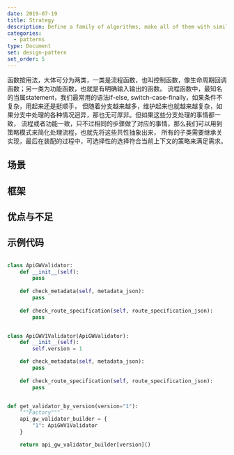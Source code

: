 ```yaml
---
date: 2019-07-19
title: Strategy
description: Define a family of algorithms, make all of them with similar behavior for specific purpose  
categories:
  - patterns
type: Document
set: design-pattern
set_order: 5
---
```


函数按用法，大体可分为两类，一类是流程函数，也叫控制函数，像生命周期回调函数；另一类为功能函数，也就是有明确输入输出的函数。
流程函数中，最知名的当属statement，我们最常用的语法if-else, switch-case-finally，如果条件不复杂，用起来还是挺顺手，
但随着分支越来越多，维护起来也就越来越复杂，如果分支中处理的各种情况迥异，那也无可厚非。但如果这些分支处理的事情都一致，
流程或者功能一致，只不过相同的步骤做了对应的事情，那么我们可以用到策略模式来简化处理流程，也就先将这些共性抽象出来，
所有的子类需要继承关实现，最后在装配的过程中，可选择性的选择符合当前上下文的策略来满足需求。


## 场景
## 框架
## 优点与不足

## 示例代码
```python

class ApiGWValidator:
    def __init__(self):
        pass
    
    def check_metadata(self, metadata_json):
        pass
    
    def check_route_specification(self, route_specification_json):
        pass


class ApiGWV1Validator(ApiGWValidator):
    def __init__(self):
        self.version = 1

    def check_metadata(self, metadata_json):
        pass
        
    def check_route_specification(self, route_specification_json):
        pass


def get_validator_by_version(version="1"):
    """Factory"""
    api_gw_validator_builder = {
        "1": ApiGWV1Validator
    }

    return api_gw_validator_builder[version]()
```